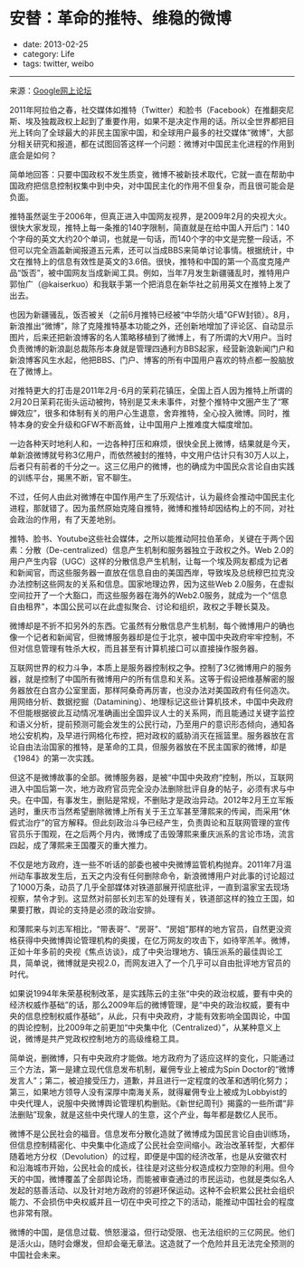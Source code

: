 # 安替：革命的推特、维稳的微博

- date: 2013-02-25
- category: Life
- tags: twitter, weibo

----

来源：[Google网上论坛][1]

2011年阿拉伯之春，社交媒体如推特（Twitter）和脸书（Facebook）在推翻突尼斯、埃及独裁政权上起到了重要作用，如果不是决定作用的话。所以全世界都把目光上转向了全球最大的非民主国家中国，和全球用户最多的社交媒体“微博”，大部分相关研究和报道，都在试图回答这样一个问题：微博对中国民主化进程的作用到底会是如何？

简单地回答：只要中国政权不发生质变，微博不被新技术取代，它就一直在帮助中国政府把信息控制权集中到中央，对中国民主化的作用不但复杂，而且很可能会是负面。

推特虽然诞生于2006年，但真正进入中国网友视界，是2009年2月的央视大火。很快大家发现，推特上每一条推的140字限制，简直就是在给中国人开后门：140个字母的英文大约20个单词，也就是一句话，而140个字的中文是完整一段话，不但可以完全涵盖新闻报道五元素，还可以当成BBS来简单讨论事情。根据统计，中文在推特上的信息有效性是英文的3.6倍。很快，推特和中国的第一个高度克隆产品“饭否”，被中国网友当成新闻工具。例如，当年7月发生新疆骚乱时，推特用户郭怡广（@kaiserkuo）和我联手第一个把消息在新华社之前用英文在推特上发了出去。

也因为新疆骚乱，饭否被关（之前6月推特已经被“中华防火墙”GFW封锁）。8月，新浪推出“微博”，除了克隆推特基本功能之外，还创新地增加了评论区、自动显示图片，后来还把新浪博客的名人策略移植到了微博上，有了所谓的大V用户。当时负责微博的新浪副总裁陈彤本身就是管理四通利方BBS起家，经营新浪新闻门户和新浪博客风生水起，他把BBS、门户、博客的所有中国用户喜欢的特点都一股脑放在了微博上。

对推特更大的打击是2011年2月-6月的茉莉花镇压，全国上百人因为推特上所谓的2月20日茉莉花街头运动被拘，特别是艾未未事件，对整个推特中文圈产生了“寒蝉效应”，很多和体制有关的用户心生退意，舍弃推特，全心投入微博。同时，推特本身的安全升级和GFW不断高耸，让中国用户上推难度大幅度增加。

一边各种天时地利人和，一边各种打压和麻烦，很快全民上微博，结果就是今天，单新浪微博就号称3亿用户，而依然被封的推特，中文用户估计只有30万人以上，后者只有前者的千分之一。这三亿用户的微博，也的确成为中国民众言论自由实践的训练平台，揭黑不断，官不聊生。

不过，任何人由此对微博在中国作用产生了乐观估计，认为最终会推动中国民主化进程，那就错了。因为虽然原始克隆自推特，微博和推特却因结构上的不同，对社会政治的作用，有了天差地别。

推特、脸书、Youtube这些社会媒体，之所以能推动阿拉伯革命，关键在于两个因素：分散（De-centralized）信息产生机制和服务器独立于政权之外。Web 2.0的用户产生内容（UGC）这样的分散信息产生机制，让每一个埃及网友都成为记者和新闻官，而这些服务器一直放在信息自由的美国西岸，导致埃及总统穆巴拉克没办法控制这些网友的关系和信息。国家地理边界，因为这些Web 2.0服务，在虚拟空间拉开了一个大豁口，而这些服务器在海外的Web2.0服务，就成为一个“信息自由租界”，本国公民可以在此虚拟聚合、讨论和组织，政权之手鞭长莫及。

微博却是不折不扣另外的东西。它虽然有分散信息产生机制，每个微博用户的确也像一个记者和新闻官，但微博服务器却是位于北京，被中国中央政府牢牢控制，不但对信息管理有牲杀大权，而且甚至有计算机接口可以直接操作服务器。

互联网世界的权力斗争，本质上是服务器控制权之争。控制了3亿微博用户的服务器，就是控制了中国所有微博用户的所有信息和关系。这等于假设把维基解密的服务器放在白宫办公室里面，那样阿桑奇再厉害，也没办法对美国政府有任何造次。用网络分析、数据挖掘（Datamining）、地理标记这些计算机技术，中国中央政府不但能根据彼此互动情况准确画出全国异议人士的关系网，而且能通过关键字监控和语义分析，提前预测可能会发生的公民行动，乃至用户的意识形态倾向，通知各地公安机构，及早进行网格化布控，把对政权的威胁消灭在摇篮里。服务器放在言论自由法治国家的推特，是革命的工具，但服务器放在不民主国家的微博，却是《1984》的第一次实践。

但这不是微博故事的全部。微博服务器，是被“中国中央政府”控制，所以，互联网进入中国后第一次，地方政府官员完全没办法删除批评自身的帖子，必须有求与中央。在中国，有事发生，删贴是常规，不删贴才是政治异动。2012年2月王立军叛逃时，重庆市当然希望删除微博上所有关于王立军甚至薄熙来的传闻，而采用“休假式治疗”的官方解释。但此刻政治斗争已经产生，负责舆论和互联网管理的宣传官员乐于围观，在之后两个月内，微博成了击毁薄熙来重庆派系的言论市场，流言四起，成了薄熙来王国覆灭的重大推力。

不仅是地方政府，连一些不听话的部委也被中央微博监管机构抛弃。2011年7月温州动车事故发生后，五天之内没有任何删除命令，新浪微博用户对此事的讨论超过了1000万条，动员了几乎全部媒体对铁道部展开彻底批评，一直到温家宝去现场视察，禁令才到。这显然对前部长刘志军的处理有关，铁道部这样的独立王国，如果要打散，舆论的支持是必须的政治安排。

和薄熙来与刘志军相比，“带表哥”、“房哥”、“房姐”那样的地方官员，自然更没资格获得中央微博舆论管理机构的奥援，在亿万网友的攻击下，如待宰羔羊。微博，正如十年多前的央视《焦点访谈》，成了中央治理地方、镇压派系的最佳舆论工具，简单说，微博就是央视2.0，而网友进入了一个几乎可以自由批评地方官员的时代。

如果说1994年朱荣基税制改革，是实践陈云的主张“中央的政治权威，要有中央的经济权威作基础”的话，那么2009年后的微博管理，是“中央的政治权威，要有中央的信息控制权威作基础”，从此，只有中央政府，才能有效影响全国舆论，中国的舆论控制，比2009年之前更加“中央集中化（Centralized）”，从某种意义上说，微博是共产党政权控制地方的高级维稳工具。

简单说，删微博，只有中央政府才能做。地方政府为了适应这样的变化，只能通过三个方法，第一是建立现代信息发布机制，雇佣专业上被成为Spin Doctor的“微博发言人”；第二，被迫接受压力，道歉，并且进行一定程度的改革和透明化努力；第三，如果地方领导人没有深厚中南海关系，就得雇佣专业上被成为Lobbyist的中央代理人，说服中央微博舆论管理机构删贴。《新世纪周刊》揭露的一些所谓“非法删贴”现象，就是这些中央代理人的生意，这个产业，每年都是数亿人民币。

微博不是公民社会的福音。信息发布分散化造就了微博成为国民言论自由训练场，但信息控制精密化、中央集中化造成了公民社会空间缩小。政治改革转型，大都伴随着地方分权（Devolution）的过程，即便是中国的经济改革，也是从安徽农村和沿海城市开始，公民社会的成长，往往是对这些分权造成权力空隙的利用。但今天的中国，微博覆盖了全部舆论场，而能被审查通过的市民运动，也就是类似名人发起的慈善活动、以及针对地方政府的邻避环保运动。这种不会积累公民社会组织能力、不会损伤中央权威并且一切在中央可控之下的活动，能推动中国社会的程度也非常有限。

微博的中国，是信息过载、愤怒漫溢，但行动受限、也无法组织的三亿网民。他们是活火山，随时会爆发，但却会毫无章法。这造就了一个危险并且无法完全预测的中国社会未来。

 [1]: https://groups.google.com/forum/?fromgroups=#!topic/paste/XiVkV4msJG8